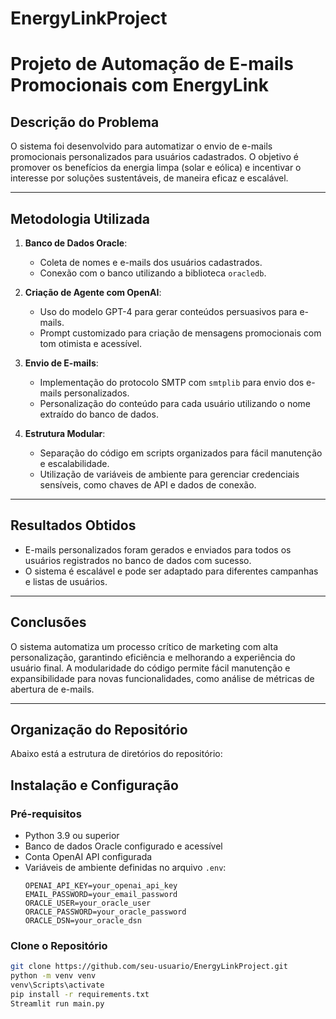 # EnergyLinkProject

# Projeto de Automação de E-mails Promocionais com EnergyLink

## **Descrição do Problema**
O sistema foi desenvolvido para automatizar o envio de e-mails promocionais personalizados para usuários cadastrados. O objetivo é promover os benefícios da energia limpa (solar e eólica) e incentivar o interesse por soluções sustentáveis, de maneira eficaz e escalável.

---

## **Metodologia Utilizada**
1. **Banco de Dados Oracle**:
   - Coleta de nomes e e-mails dos usuários cadastrados.
   - Conexão com o banco utilizando a biblioteca `oracledb`.

2. **Criação de Agente com OpenAI**:
   - Uso do modelo GPT-4 para gerar conteúdos persuasivos para e-mails.
   - Prompt customizado para criação de mensagens promocionais com tom otimista e acessível.

3. **Envio de E-mails**:
   - Implementação do protocolo SMTP com `smtplib` para envio dos e-mails personalizados.
   - Personalização do conteúdo para cada usuário utilizando o nome extraído do banco de dados.

4. **Estrutura Modular**:
   - Separação do código em scripts organizados para fácil manutenção e escalabilidade.
   - Utilização de variáveis de ambiente para gerenciar credenciais sensíveis, como chaves de API e dados de conexão.

---

## **Resultados Obtidos**
- E-mails personalizados foram gerados e enviados para todos os usuários registrados no banco de dados com sucesso.
- O sistema é escalável e pode ser adaptado para diferentes campanhas e listas de usuários.

---

## **Conclusões**
O sistema automatiza um processo crítico de marketing com alta personalização, garantindo eficiência e melhorando a experiência do usuário final. A modularidade do código permite fácil manutenção e expansibilidade para novas funcionalidades, como análise de métricas de abertura de e-mails.

---

## **Organização do Repositório**

Abaixo está a estrutura de diretórios do repositório:

## **Instalação e Configuração**

### **Pré-requisitos**
- Python 3.9 ou superior
- Banco de dados Oracle configurado e acessível
- Conta OpenAI API configurada
- Variáveis de ambiente definidas no arquivo `.env`:
  ```env
  OPENAI_API_KEY=your_openai_api_key
  EMAIL_PASSWORD=your_email_password
  ORACLE_USER=your_oracle_user
  ORACLE_PASSWORD=your_oracle_password
  ORACLE_DSN=your_oracle_dsn

### **Clone o Repositório**

   ```bash
   git clone https://github.com/seu-usuario/EnergyLinkProject.git
   python -m venv venv
   venv\Scripts\activate
   pip install -r requirements.txt
   Streamlit run main.py
